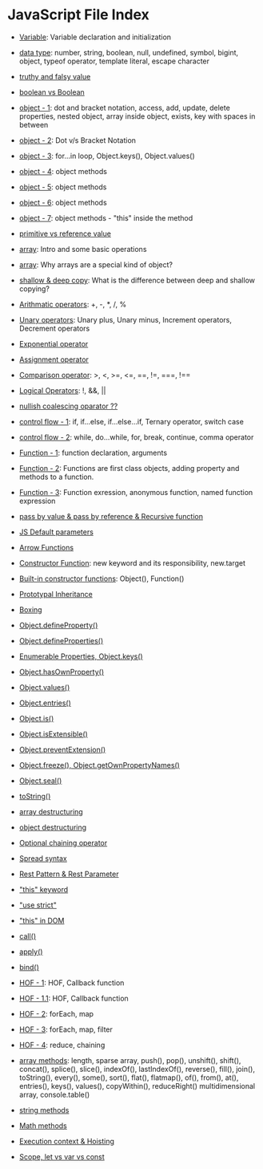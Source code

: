 # JavaScript File Index

- [Variable](1.js): Variable declaration and initialization

- [data type](2.js): number, string, boolean, null, undefined, symbol, bigint, object, typeof operator, template literal, escape character

- [truthy and falsy value](3.js)

- [boolean vs Boolean](4.js)

- [object - 1](5.js): dot and bracket notation, access, add, update, delete properties, nested object, array inside object, exists, key with spaces in between

- [object - 2](6.js): Dot v/s Bracket Notation

- [object - 3](7.js): for...in loop, Object.keys(), Object.values()

- [object - 4](8.js): object methods

- [object - 5](9.js): object methods

- [object - 6](10.js): object methods

- [object - 7](11.js): object methods - "this" inside the method

- [primitive vs reference value](12.js)

- [array](13.0.js): Intro and some basic operations

- [array](13.1.js): Why arrays are a special kind of object?

- [shallow & deep copy](13.2.js): What is the difference between deep and shallow copying?

- [Arithmatic operators](14.js): +, -, *, /, %

- [Unary operators](15.js): Unary plus, Unary minus, Increment operators, Decrement operators

- [Exponential operator](16.js)

- [Assignment operator](17.js)

- [Comparison operator](18.js): >, <, >=, <=, ==, !=, ===, !==

- [Logical Operators](19.js): !, &&, ||

- [nullish coalescing oparator ??](20.js)

- [control flow - 1](21.js): if, if...else, if...else...if, Ternary operator, switch case

- [control flow - 2](22.js): while, do...while, for, break, continue, comma operator

- [Function - 1](23.js): function declaration, arguments

- [Function - 2](24.js): Functions are first class objects, adding property and methods to a function.

- [Function - 3](25.js): Function exression, anonymous function, named function expression

- [pass by value & pass by reference & Recursive function](26.js)

- [JS Default parameters](27.0.js)

- [Arrow Functions](27.1.js)

- [Constructor Function](28.js): new keyword and its responsibility, new.target

- [Built-in constructor functions](29.js): Object(), Function()

- [Prototypal Inheritance](30.js)

- [Boxing](31.js)

- [Object.defineProperty()](32.js)

- [Object.defineProperties()](33.js)

- [Enumerable Properties, Object.keys()](34.js)

- [Object.hasOwnProperty()](35.js)

- [Object.values()](36.js)

- [Object.entries()](37.js)

- [Object.is()](38.js)

- [Object.isExtensible()](39.js)

- [Object.preventExtension()](40.js)

- [Object.freeze(), Object.getOwnPropertyNames()](41.js)

- [Object.seal()](42.js)

- [toString()](43.js)

- [array destructuring](44.js)

- [object destructuring](45.js)

- [Optional chaining operator](46.0.js)

- [Spread syntax](46.1.js)

- [Rest Pattern & Rest Parameter](46.2.js)

- ["this" keyword](47.0.js)

- ["use strict"](47.1.js)

- ["this" in DOM](47.2.html)

- [call()](48.js)

- [apply()](49.js)

- [bind()](50.js)

- [HOF - 1](51.0.js): HOF, Callback function

- [HOF - 1.1](51.1.js): HOF, Callback function

- [HOF - 2](52.js): forEach, map

- [HOF - 3](53.js): forEach, map, filter

- [HOF - 4](54.js): reduce, chaining

- [array methods](55.js): length, sparse array, push(), pop(), unshift(), shift(), concat(), splice(), slice(), indexOf(), lastIndexOf(), reverse(), fill(), join(), toString(), every(), some(), sort(), flat(), flatmap(), of(), from(), at(), entries(), keys(), values(), copyWithin(), reduceRight() multidimensional array, console.table()

- [string methods](56.js)

- [Math methods](57.js)

- [Execution context & Hoisting](58.js)

- [Scope, let vs var vs const](59.js)